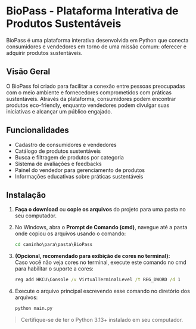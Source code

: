 # BioPass - Plataforma Interativa de Produtos Sustentáveis

BioPass é uma plataforma interativa desenvolvida em Python que conecta consumidores e vendedores em torno de uma missão comum: oferecer e adquirir produtos sustentáveis.

## Visão Geral

O BioPass foi criado para facilitar a conexão entre pessoas preocupadas com o meio ambiente e fornecedores comprometidos com práticas sustentáveis. Através da plataforma, consumidores podem encontrar produtos eco-friendly, enquanto vendedores podem divulgar suas iniciativas e alcançar um público engajado.

## Funcionalidades

- Cadastro de consumidores e vendedores
- Catálogo de produtos sustentáveis
- Busca e filtragem de produtos por categoria
- Sistema de avaliações e feedbacks
- Painel do vendedor para gerenciamento de produtos
- Informações educativas sobre práticas sustentáveis

## Instalação

1. **Faça o download** ou **copie os arquivos** do projeto para uma pasta no seu computador.

2. No Windows, abra o **Prompt de Comando (cmd)**, navegue até a pasta onde copiou os arquivos usando o comando:
   ```cmd
   cd caminho\para\pasta\BioPass
   ```

3. **(Opcional, recomendado para exibição de cores no terminal):**  
   Caso você não veja cores no terminal, execute este comando no cmd para habilitar o suporte a cores:
   ```cmd
   reg add HKCU\Console /v VirtualTerminalLevel /t REG_DWORD /d 1
   ```

4. Execute o arquivo principal escrevendo esse comando no diretório dos arquivos:
   ```cmd
   python main.py
   ```

> Certifique-se de ter o Python 3.13+ instalado em seu computador.
